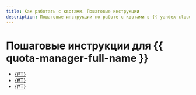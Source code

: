 ```yaml
---
title: Как работать с квотами. Пошаговые инструкции
description: Пошаговые инструкции по работе с квотами в {{ yandex-cloud }}.
---
```


# Пошаговые инструкции для {{ quota-manager-full-name }}

- [{#T}](read-quotas.md)
- [{#T}](list-quotas.md)
- [{#T}](set-quotas.md)
